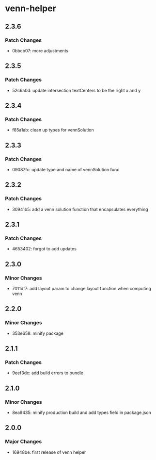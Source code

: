 # venn-helper

## 2.3.6

### Patch Changes

- 0bbcb07: more adjustments

## 2.3.5

### Patch Changes

- 52c6a0d: update intersection textCenters to be the right x and y

## 2.3.4

### Patch Changes

- f85a1ab: clean up types for vennSolution

## 2.3.3

### Patch Changes

- 09087fc: update type and name of vennSolution func

## 2.3.2

### Patch Changes

- 30941b5: add a venn solution function that encapsulates everything

## 2.3.1

### Patch Changes

- 4653402: forgot to add updates

## 2.3.0

### Minor Changes

- 7011df7: add layout param to change layout function when computing venn

## 2.2.0

### Minor Changes

- 353e658: minify package

## 2.1.1

### Patch Changes

- 9eef3dc: add build errors to bundle

## 2.1.0

### Minor Changes

- 8ea9435: minify production build and add types field in package.json

## 2.0.0

### Major Changes

- 16948be: first release of venn helper
